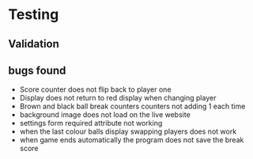 # Testing 

## Validation 

## bugs found 
- Score counter does not flip back to player one 
- Display does not return to red display when changing player
- Brown and black ball break counters counters not adding 1 each time
- background image does not load on the live website
- settings form required attribute not working
- when the last colour balls display swapping players does not work
- when game ends automatically the program does not save the break score
